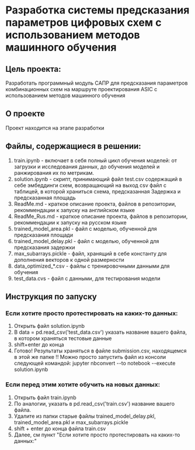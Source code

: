 # Разработка системы предсказания параметров цифровых схем с использованием методов машинного обучения
## Цель проекта:
Разработать программный модуль САПР для предсказания параметров комбинационных схем на маршруте проектирования ASIC с использованием методов машинного обучения
## О проекте
Проект находится на этапе разработки
## Файлы, содержащиеся в решении:
1. train.ipynb - включает в себя полный цикл обучения моделей: от загрузки и исследования данных, до обучения моделей и ранжирования их по метрикам.
2. solution.ipynb - скрипт, принимающий файл test.csv содержащий в себе эмбеддинги схем, возвращающий на выход csv файл с таблицей, в которой храниться схема, предсказанная Задержка и предсказанная площадь 
3. ReadMe.md - краткое описание проекта, файлов в репозитории, рекоммендации к запуску на английском языке
4. ReadMe_Rus.md - краткое описание проекта, файлов в репозитории, рекоммендации к запуску на русском языке
5. trained_model_area.pkl - файл с моделью, обученной для предсказания площади
6. trained_model_delay.pkl - файл с моделью, обученной для предсказания задержки
7. max_subarrays.pickle - файл, хранящий в себе константу для дополнения векторов к одной размерности
8. data_optimized_*.csv - файлы с тренировочными данными для обучения
9. test_data.cvs - файл с данными, для тестирования модели
## Инструкция по запуску
### Если хотите просто протестировать на каких-то данных:
1. Открыть файл solution.ipynb
2. В data = pd.read_csv('test_data.csv') указать название вашего файла, в котором храняться тестовые данные
3. shift+enter до конца
4. Готово! Результаты храняться в файле submission.csv, находящемся в этой же папке
!! Можно просто запустить файл из консоли следующей командой:
jupyter nbconvert --to notebook --execute solution.ipynb
### Если перед этим хотите обучить на новых данных:
1. Открыть файл train.ipynb
2. По аналогии, указать в pd.read_csv('train.csv') название вашего файла.
3. Удалите из папки старые файлы trained_model_delay.pkl, trained_model_area.pkl и max_subarrays.pickle
4. shift + enter до конца файла train.csv
5. Далее, см пункт "Если хотите просто протестировать на каких-то данных:"
